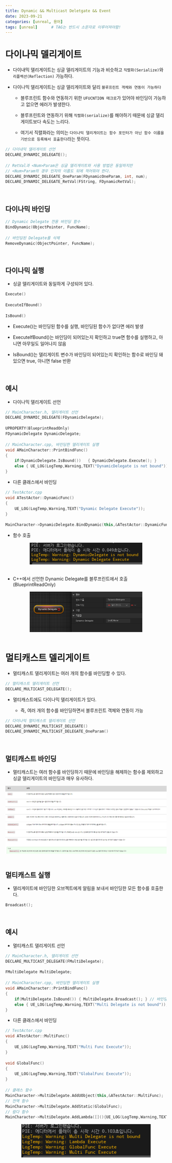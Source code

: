 ```yaml
---
title: Dynamic && Multicast Deletgate && Event
date: 2023-09-21
categories: [unreal, 용어]
tags: [unreal]		# TAG는 반드시 소문자로 이루어져야함!
---
```



**다이나믹 델리게이트**
==============

* 다이내믹 델리게이트는 싱글 델리게이트의 기능과 비슷하고 `직렬화(Serialize)`와 `리플렉션(Reflection)` 가능하다.

* 다이나믹 델리게이트는 싱글 델리게이트와 달리 `블루프린트 객체와 연동이 가능하다`

  * 블루프린트 함수와 연동하기 위한 `UFUCNTION 매크로`가 있어야 바인딩이 가능하고 없으면 에러가 발생한다.

  * 블루프린트와 연동하기 위해 `직렬화(serialize)`를 해야하기 때문에 싱글 델리게이트보다 속도는 느리다.

  * 여기서 직렬화라는 의미는 `다이나믹 델리게이트는 함수 포인터가 아닌 함수 이름을 기반으로 등록해서 호출한다`라는 뜻이다.

```c++
// 다이내믹 델리게이트 선언
DECLARE_DYNAMIC_DELEGATE();

// RetVal과 <Num>Param은 싱글 델리게이트와 사용 방법은 동일하지만
// <Num>Param의 경우 인자의 이름도 뒤에 적어줘야 한다.
DECLARE_DYNAMIC_DELEGATE_OneParam(FDynamicOneParam, int, num);
DECLARE_DYNAMIC_DELEGATE_RetVal(FString, FDynamicRetVal);
```

<br>

## **다이나믹 바인딩**

```c++
// Dynamic Delegate 전용 바인딩 함수
BindDynamic(ObjectPointer, FuncName);

// 바인딩된 Delegate를 삭제
RemoveDynamic(ObjectPointer, FuncName);
```



<br>

## **다이나믹 실행**

* 싱글 델리게이트와 동일하게 구성되어 있다.

```c++
Execute()

ExecuteIfBound()

IsBound()
```

* Execute()는 바인딩된 함수를 실행, 바인딩된 함수가 없다면 에러 발생

* ExecuteIfBound()는 바인딩이 되어있는지 확인하고 true면 함수를 실행하고, 아니면 아무일도 일어나지 않음

* IsBound()는 델리게이트 변수가 바인딩이 되어있는지 확인하는 함수로 바인딩 돼 있으면 true, 아니면 false 반환

<br>

## 예시

* 다이나믹 델리게이트 선언
```c++
// MainCharacter.h, 델리게이트 선언
DECLARE_DYNAMIC_DELEGATE(FDynamicDelegate);

UPROPERTY(BlueprintReadOnly)
FDynamicDelegate DynamicDelegate;

// MainCharacter.cpp, 바인딩한 델리게이트 실행
void AMainCharacter::PrintBindFunc()
{
	if(DynamicDelegate.IsBound()) 	{ DynamicDelegate.Execute(); }
	else { UE_LOG(LogTemp,Warning,TEXT("DynamicDelegate is not bound"));	}
}
```

* 다른 클래스에서 바인딩

```c++
// TestActor.cpp
void ATestActor::DynamicFunc()
{
	UE_LOG(LogTemp,Warning,TEXT("Dynamic Delegate Execute"));
}

MainCharacter->DynamicDelegate.BindDynamic(this,&ATestActor::DynamicFunc);
```

* 함수 호출

<center><img src="./../../../assets/img/Unreal/Term/Dynamic&Multicast&Event/Dynamic Delegate.png" style="width: 70%; height: auto;"></center>

<br>

* C++에서 선언한 Dynamic Delegate를 블루프린트에서 호출 (BlueprintReadOnly)

<center><img src="./../../../assets/img/Unreal/Term/Dynamic&Multicast&Event/DelegateBlueprint.png" style="width: 70%; height: auto;"></center>


<br>

**멀티캐스트 델리게이트**
===========


* 멀티캐스트 델리게이트는 여러 개의 함수를 바인딩할 수 있다.

```c++
// 멀티캐스트 델리게이트 선언
DECLARE_MULTICAST_DELEGATE();
```

* 멀티캐스트에도 다이나믹 델리게이트가 있다.

  * 즉, 여러 개의 함수를 바인딩하면서 블루프린트 객체와 연동이 가능

```c++
// 다이나믹 멀티캐스트 델리게이트 선언
DECLARE_DYNAMIC_MULTICAST_DELEGATE()
DECLARE_DYNAMIC_MULTICAST_DELEGATE_OneParam()
```

<br>

## 멀티캐스트 바인딩

* 멀티캐스트는 여러 함수를 바인딩하기 때문에 바인딩을 해제하는 함수를 제외하고 싱글 델리게이트의 바인딩과 매우 유사하다.

<center><img src="./../../../assets/img/Unreal/Term/Dynamic&Multicast&Event/Mutlicast Binding Func.png" style="width: 100%; height: auto;"></center>



<br>

## 멀티캐스트 실행

* 델리게이트에 바인딩한 오브젝트에게 알림을 보내서 바인딩한 모든 함수를 호출한다.

```c++
Broadcast();
```

<br>

## 예시

* 멀티캐스트 델리게이트 선언
```c++
// MainCharacter.h, 델리게이트 선언
DECLARE_MULTICAST_DELEGATE(FMultiDelegate);

FMultiDelegate MultiDelegate;

// MainCharacter.cpp, 바인딩한 델리게이트 실행
void AMainCharacter::PrintBindFunc()
{
	if(MultiDelegate.IsBound()) { MultiDelegate.Broadcast(); } // 바인딩된 모든 함수 호출
	else { UE_LOG(LogTemp,Warning,TEXT("Multi Delegate is not bound"));	}
}
```

* 다른 클래스에서 바인딩

```c++
// TestActor.cpp
void ATestActor::MultiFunc()
{
	UE_LOG(LogTemp,Warning,TEXT("Multi Func Execute"));
}

void GlobalFunc()
{
	UE_LOG(LogTemp,Warning,TEXT("GlobalFunc Execute"));
}

// 클래스 함수
MainCharacter->MultiDelegate.AddUObject(this,&ATestActor::MultiFunc);
// 전역 함수
MainCharacter->MultiDelegate.AddStatic(GlobalFunc);
// 람다 함수
MainCharacter->MultiDelegate.AddLambda([](){UE_LOG(LogTemp,Warning,TEXT("Lambda Execute"))}); 
```

<center><img src="./../../../assets/img/Unreal/Term/Dynamic&Multicast&Event/Multicast Delegate Execute.png" style="width: 80%; height: auto;"></center>


